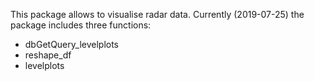 This package allows to visualise radar data. 
Currently (2019-07-25) the package includes three functions: 
* dbGetQuery_levelplots
* reshape_df
* levelplots
